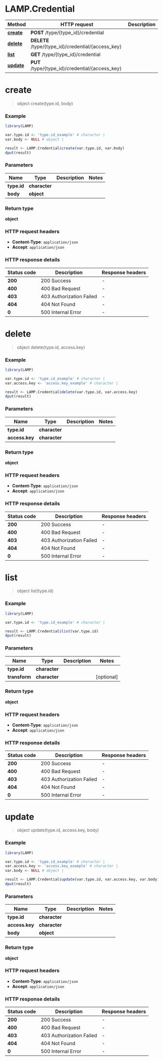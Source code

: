 # LAMP.Credential

Method | HTTP request | Description
------------- | ------------- | -------------
[**create**](CredentialApi.md#create) | **POST** /type/{type_id}/credential | 
[**delete**](CredentialApi.md#delete) | **DELETE** /type/{type_id}/credential/{access_key} | 
[**list**](CredentialApi.md#list) | **GET** /type/{type_id}/credential | 
[**update**](CredentialApi.md#update) | **PUT** /type/{type_id}/credential/{access_key} | 


# **create**
> object create(type.id, body)



### Example
```R
library(LAMP)

var.type.id <- 'type.id_example' # character | 
var.body <- NULL # object | 

result <- LAMP.Credential$create(var.type.id, var.body)
dput(result)
```

### Parameters

Name | Type | Description  | Notes
------------- | ------------- | ------------- | -------------
 **type.id** | **character**|  | 
 **body** | **object**|  | 

### Return type

**object**

### HTTP request headers

 - **Content-Type**: `application/json`
 - **Accept**: `application/json`

### HTTP response details
| Status code | Description | Response headers |
|-------------|-------------|------------------|
| **200** | 200 Success |  -  |
| **400** | 400 Bad Request |  -  |
| **403** | 403 Authorization Failed |  -  |
| **404** | 404 Not Found |  -  |
| **0** | 500 Internal Error |  -  |

# **delete**
> object delete(type.id, access.key)



### Example
```R
library(LAMP)

var.type.id <- 'type.id_example' # character | 
var.access.key <- 'access.key_example' # character | 

result <- LAMP.Credential$delete(var.type.id, var.access.key)
dput(result)
```

### Parameters

Name | Type | Description  | Notes
------------- | ------------- | ------------- | -------------
 **type.id** | **character**|  | 
 **access.key** | **character**|  | 

### Return type

**object**

### HTTP request headers

 - **Content-Type**: `application/json`
 - **Accept**: `application/json`

### HTTP response details
| Status code | Description | Response headers |
|-------------|-------------|------------------|
| **200** | 200 Success |  -  |
| **400** | 400 Bad Request |  -  |
| **403** | 403 Authorization Failed |  -  |
| **404** | 404 Not Found |  -  |
| **0** | 500 Internal Error |  -  |

# **list**
> object list(type.id)



### Example
```R
library(LAMP)

var.type.id <- 'type.id_example' # character | 

result <- LAMP.Credential$list(var.type.id)
dput(result)
```

### Parameters

Name | Type | Description  | Notes
------------- | ------------- | ------------- | -------------
 **type.id** | **character**|  | 
 **transform** | **character**|  | [optional] 

### Return type

**object**

### HTTP request headers

 - **Content-Type**: `application/json`
 - **Accept**: `application/json`

### HTTP response details
| Status code | Description | Response headers |
|-------------|-------------|------------------|
| **200** | 200 Success |  -  |
| **400** | 400 Bad Request |  -  |
| **403** | 403 Authorization Failed |  -  |
| **404** | 404 Not Found |  -  |
| **0** | 500 Internal Error |  -  |

# **update**
> object update(type.id, access.key, body)



### Example
```R
library(LAMP)

var.type.id <- 'type.id_example' # character | 
var.access.key <- 'access.key_example' # character | 
var.body <- NULL # object | 

result <- LAMP.Credential$update(var.type.id, var.access.key, var.body)
dput(result)
```

### Parameters

Name | Type | Description  | Notes
------------- | ------------- | ------------- | -------------
 **type.id** | **character**|  | 
 **access.key** | **character**|  | 
 **body** | **object**|  | 

### Return type

**object**

### HTTP request headers

 - **Content-Type**: `application/json`
 - **Accept**: `application/json`

### HTTP response details
| Status code | Description | Response headers |
|-------------|-------------|------------------|
| **200** | 200 Success |  -  |
| **400** | 400 Bad Request |  -  |
| **403** | 403 Authorization Failed |  -  |
| **404** | 404 Not Found |  -  |
| **0** | 500 Internal Error |  -  |

